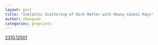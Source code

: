 ```yaml
---
layout: post
title: "Inelastic Scattering of Dark Matter with Heavy Cosmic Rays"
author: zhangsan
categories: preprints
---
```

[2310.12501][2310.12501]

[2310.12501]: https://arxiv.org/abs/2310.12501

